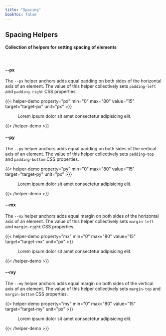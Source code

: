 ```yaml
---
title: "Spacing"
bookToc: false
---
```


## Spacing Helpers

#### Collection of helpers for setting spacing of elements

<br>


#### \-\-px
The `--px` helper anchors adds equal padding on both sides of the horizontal axis of an element. The value of this helper collectively sets `padding-left` and `padding-right` CSS properties. 

{{< helper-demo property="px" min="0" max="80" value="15" target="target-px" unit="px" >}}
<figure style="--maxw:300px; --br:5px; --pos:relative; --bg:#eee">
    <figcaption id="target-px" style="--bg:rgba(0,0,0,.8); --c:white; --br:5px; ">
        Lorem ipsum dolor sit amet consectetur adipisicing elit.
    </figcaption>
</figure>
{{< /helper-demo >}}


#### \-\-py
The `--py` helper anchors adds equal padding on both sides of the vertical axis of an element. The value of this helper collectively sets `padding-top` and `padding-bottom` CSS properties.

{{< helper-demo property="py" min="0" max="80" value="15" target="target-py" unit="px" >}}
<figure style="--maxw:300px; --br:5px; --pos:relative; --bg:#eee">
    <figcaption id="target-py" style="--bg:rgba(0,0,0,.8); --c:white; --br:5px; ">
        Lorem ipsum dolor sit amet consectetur adipisicing elit.
    </figcaption>
</figure>
{{< /helper-demo >}}


#### \-\-mx
The `--mx` helper anchors adds equal margin on both sides of the horizontal axis of an element. The value of this helper collectively sets `margin-left` and `margin-right` CSS properties. 

{{< helper-demo property="mx" min="0" max="80" value="15" target="target-mx" unit="px" >}}
<figure style="--maxw:300px; --br:5px; --pos:relative; --bg:#ddd;">
    <figcaption id="target-mx" style="--bg:rgba(0,0,0,.8); --c:white; --br:5px; --mx:15px">
        Lorem ipsum dolor sit amet consectetur adipisicing elit.
    </figcaption>
</figure>
{{< /helper-demo >}}


#### \-\-my
The `--my` helper anchors adds equal margin on both sides of the vertical axis of an element. The value of this helper collectively sets `margin-top` and `margin-bottom` CSS properties. 

{{< helper-demo property="my" min="0" max="80" value="15" target="target-my" unit="px" >}}
<figure style="--maxw:300px; --br:5px; --pos:relative; --bg:#ddd;">
    <figcaption id="target-my" style="--bg:rgba(0,0,0,.8); --c:white; --br:5px; --my:15px">
        Lorem ipsum dolor sit amet consectetur adipisicing elit.
    </figcaption>
</figure>
{{< /helper-demo >}}
